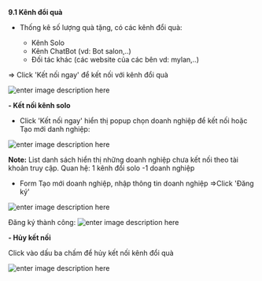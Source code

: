 
**9.1	Kênh đổi quà**

- Thống kê số lượng quà tặng, có các kênh đổi quà: 

  - Kênh Solo
  - Kênh ChatBot  (vd: Bot salon,..)
  - Đối tác khác (các website của các bên vd: mylan,..)

=> Click 'Kết nối ngay' để kết nối với kênh đổi quà


![enter image description here](https://static8.muarecdn.com/original/muare/images/2021/06/16/5985279_screenshot-39.png)

**- Kết nối kênh solo**


  - Click 'Kết nối ngay' hiển thị popup chọn doanh nghiệp để kết nối hoặc Tạo mới danh nghiệp: 
  
  ![enter image description here](https://static8.muarecdn.com/original/muare/images/2021/06/16/5985294_screenshot-40.png)

**Note:** 
List danh sách hiển thị những doanh nghiệp chưa kết nối theo tài khoản truy cập.
Quan hệ: 1 kênh đổi solo -1 doanh nghiệp

  - Form Tạo mới doanh nghiệp, nhập thông tin doanh nghiệp =>Click 'Đăng ký' 

![enter image description here](https://static8.muarecdn.com/original/muare/images/2021/06/16/5985300_screenshot-41.png)

 Đăng ký thành công: 
 ![enter image description here](https://static8.muarecdn.com/original/muare/images/2021/06/16/5985302_screenshot-43.png)

**- Hủy kết nối**

Click vào dấu ba chấm để hủy kết nối kênh đổi quà

![enter image description here](https://static8.muarecdn.com/original/muare/images/2021/06/17/5986088_screenshot-44.png)

